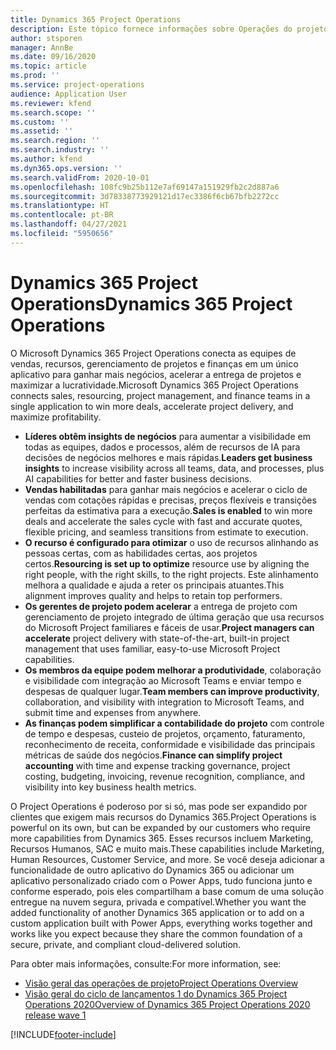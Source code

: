 ```yaml
---
title: Dynamics 365 Project Operations
description: Este tópico fornece informações sobre Operações do projeto do Dynamics 365.
author: stsporen
manager: AnnBe
ms.date: 09/16/2020
ms.topic: article
ms.prod: ''
ms.service: project-operations
audience: Application User
ms.reviewer: kfend
ms.search.scope: ''
ms.custom: ''
ms.assetid: ''
ms.search.region: ''
ms.search.industry: ''
ms.author: kfend
ms.dyn365.ops.version: ''
ms.search.validFrom: 2020-10-01
ms.openlocfilehash: 108fc9b25b112e7af69147a151929fb2c2d887a6
ms.sourcegitcommit: 3d78338773929121d17ec3386f6cb67bfb2272cc
ms.translationtype: HT
ms.contentlocale: pt-BR
ms.lasthandoff: 04/27/2021
ms.locfileid: "5950656"
---
```

# <a name="dynamics-365-project-operations"></a><span data-ttu-id="4bc18-103">Dynamics 365 Project Operations</span><span class="sxs-lookup"><span data-stu-id="4bc18-103">Dynamics 365 Project Operations</span></span>

<span data-ttu-id="4bc18-104">O Microsoft Dynamics 365 Project Operations conecta as equipes de vendas, recursos, gerenciamento de projetos e finanças em um único aplicativo para ganhar mais negócios, acelerar a entrega de projetos e maximizar a lucratividade.</span><span class="sxs-lookup"><span data-stu-id="4bc18-104">Microsoft Dynamics 365 Project Operations connects sales, resourcing, project management, and finance teams in a single application to win more deals, accelerate project delivery, and maximize profitability.</span></span>

-   <span data-ttu-id="4bc18-105">**Líderes obtêm insights de negócios** para aumentar a visibilidade em todas as equipes, dados e processos, além de recursos de IA para decisões de negócios melhores e mais rápidas.</span><span class="sxs-lookup"><span data-stu-id="4bc18-105">**Leaders get business insights** to increase visibility across all teams, data, and processes, plus AI capabilities for better and faster business decisions.</span></span>
-   <span data-ttu-id="4bc18-106">**Vendas habilitadas** para ganhar mais negócios e acelerar o ciclo de vendas com cotações rápidas e precisas, preços flexíveis e transições perfeitas da estimativa para a execução.</span><span class="sxs-lookup"><span data-stu-id="4bc18-106">**Sales is enabled** to win more deals and accelerate the sales cycle with fast and accurate quotes, flexible pricing, and seamless transitions from estimate to execution.</span></span>
-   <span data-ttu-id="4bc18-107">**O recurso é configurado para otimizar** o uso de recursos alinhando as pessoas certas, com as habilidades certas, aos projetos certos.</span><span class="sxs-lookup"><span data-stu-id="4bc18-107">**Resourcing is set up to optimize** resource use by aligning the right people, with the right skills, to the right projects.</span></span> <span data-ttu-id="4bc18-108">Este alinhamento melhora a qualidade e ajuda a reter os principais atuantes.</span><span class="sxs-lookup"><span data-stu-id="4bc18-108">This alignment improves quality and helps to retain top performers.</span></span>
-   <span data-ttu-id="4bc18-109">**Os gerentes de projeto podem acelerar** a entrega de projeto com gerenciamento de projeto integrado de última geração que usa recursos do Microsoft Project familiares e fáceis de usar.</span><span class="sxs-lookup"><span data-stu-id="4bc18-109">**Project managers can accelerate** project delivery with state-of-the-art, built-in project management that uses familiar, easy-to-use Microsoft Project capabilities.</span></span>
-   <span data-ttu-id="4bc18-110">**Os membros da equipe podem melhorar a produtividade**, colaboração e visibilidade com integração ao Microsoft Teams e enviar tempo e despesas de qualquer lugar.</span><span class="sxs-lookup"><span data-stu-id="4bc18-110">**Team members can improve productivity**, collaboration, and visibility with integration to Microsoft Teams, and submit time and expenses from anywhere.</span></span>
-   <span data-ttu-id="4bc18-111">**As finanças podem simplificar a contabilidade do projeto** com controle de tempo e despesas, custeio de projetos, orçamento, faturamento, reconhecimento de receita, conformidade e visibilidade das principais métricas de saúde dos negócios.</span><span class="sxs-lookup"><span data-stu-id="4bc18-111">**Finance can simplify project accounting** with time and expense tracking governance, project costing, budgeting, invoicing, revenue recognition, compliance, and visibility into key business health metrics.</span></span>

<span data-ttu-id="4bc18-112">O Project Operations é poderoso por si só, mas pode ser expandido por clientes que exigem mais recursos do Dynamics 365.</span><span class="sxs-lookup"><span data-stu-id="4bc18-112">Project Operations is powerful on its own, but can be expanded by our customers who require more capabilities from Dynamics 365.</span></span> <span data-ttu-id="4bc18-113">Esses recursos incluem Marketing, Recursos Humanos, SAC e muito mais.</span><span class="sxs-lookup"><span data-stu-id="4bc18-113">These capabilities include Marketing, Human Resources, Customer Service, and more.</span></span> <span data-ttu-id="4bc18-114">Se você deseja adicionar a funcionalidade de outro aplicativo do Dynamics 365 ou adicionar um aplicativo personalizado criado com o Power Apps, tudo funciona junto e conforme esperado, pois eles compartilham a base comum de uma solução entregue na nuvem segura, privada e compatível.</span><span class="sxs-lookup"><span data-stu-id="4bc18-114">Whether you want the added functionality of another Dynamics 365 application or to add on a custom application built with Power Apps, everything works together and works like you expect because they share the common foundation of a secure, private, and compliant cloud-delivered solution.</span></span>

<span data-ttu-id="4bc18-115">Para obter mais informações, consulte:</span><span class="sxs-lookup"><span data-stu-id="4bc18-115">For more information, see:</span></span>

- [<span data-ttu-id="4bc18-116">Visão geral das operações de projeto</span><span class="sxs-lookup"><span data-stu-id="4bc18-116">Project Operations Overview</span></span>](https://dynamics.microsoft.com/en-us/project-operations/overview/)
- [<span data-ttu-id="4bc18-117">Visão geral do ciclo de lançamentos 1 do Dynamics 365 Project Operations 2020</span><span class="sxs-lookup"><span data-stu-id="4bc18-117">Overview of Dynamics 365 Project Operations 2020 release wave 1</span></span>](/dynamics365-release-plan/2020wave1/dynamics365-project-operations/)



[!INCLUDE[footer-include](includes/footer-banner.md)]
